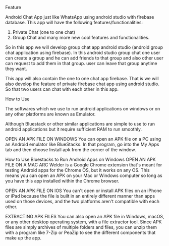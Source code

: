 Feature




















Android Chat App just like WhatsApp using android studio with firebase database.
This app will have the following features/functionalities:
1. Private Chat (one to one chat)
2. Group Chat
and many more new cool features and functionalities.

So in this app we will develop group chat app android studio (android group chat application using firebase). In this android studio group chat one user can create a group and he can add friends to that group and also other user can request to add them in that group. user can leave that group anytime they want.

This app will also contain the one to one chat app firebase. That is we will also develop the feature of private firebase chat app using android studio. So that two users can chat with each other in this app.


How to Use

















The softwares which we use to run android applications on windows or on any other platforms are known as Emulator.

Although Bluestack or other similar applications are simple to use to run android applications but it require sufficient RAM to run smoothly.

OPEN AN APK FILE ON WINDOWS
You can open an APK file on a PC using an Android emulator like BlueStacks. In that program, go into the My Apps tab and then choose Install apk from the corner of the window.

How to Use Bluestacks to Run Android Apps on Windows 
OPEN AN APK FILE ON A MAC
ARC Welder is a Google Chrome extension that's meant for testing Android apps for the Chrome OS, but it works on any OS. This means you can open an APK on your Mac or Windows computer so long as you have this app installed within the Chrome browser.

OPEN AN APK FILE ON IOS
You can't open or install APK files on an iPhone or iPad because the file is built in an entirely different manner than apps used on those devices, and the two platforms aren't compatible with each other.

EXTRACTING APK FILES
You can also open an APK file in Windows, macOS, or any other desktop operating system, with a file extractor tool. Since APK files are simply archives of multiple folders and files, you can unzip them with a program like 7-Zip or PeaZip to see the different components that make up the app.



